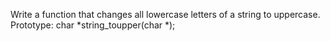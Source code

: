 Write a function that changes all lowercase letters of a string to uppercase. Prototype: char *string_toupper(char *);
